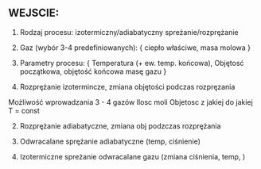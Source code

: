 WEJSCIE: 
 -------
 1. Rodzaj procesu: izotermiczny/adiabatyczny spreżanie/rozprężanie
 2. Gaz (wybór 3-4 predefiniowanych):
    {
        ciepło właściwe,
        masa molowa
    }
        
 3. Parametry procesu: 
    {
        Temperatura (+ ew. temp. końcowa), 
        Objętosć początkowa, objętość końcowa
        masę gazu
    }
        
1. Rozprężanie izotermincze, zmiana objętości podczas rozpręzania


Możliwość wprowadzania 3 - 4 gazów
Ilosc moli
Objetosc z jakiej do jakiej
T = const

2. Rozprężanie adiabatyczne, zmiana obj podzczas rozprężania

3. Odwracalane sprężanie adiabatyczne (temp, ciśnienie)

4. Izotermiczne spreżanie odwracalane gazu (zmiana ciśnienia, temp, ) 